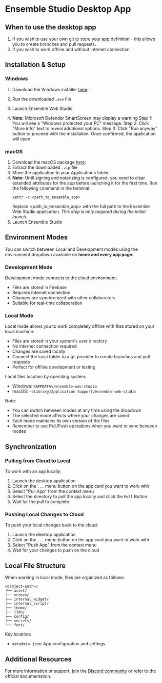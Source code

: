 # Ensemble Studio Desktop App

## When to use the desktop app

1. If you wish to use your own git to store your app definition - this allows you to create branches and pull requests.
2. If you wish to work offline and without internet connection

## Installation & Setup


### Windows
1. Download the Windows installer [here](https://firebasestorage.googleapis.com/v0/b/ensemble-web-studio.appspot.com/o/desktop_app%2Fensemble-web-studio-0.1.0%20Setup.exe?alt=media):

2. Run the downloaded `.exe` file
3. Launch Ensemble Web Studio
4. **Note:** Microsoft Defender SmartScreen may display a warning
Step 1: You will see a "Windows protected your PC" message.
Step 2: Click "More info" text to reveal additional options.
Step 3: Click "Run anyway" button to proceed with the installation.
Once confirmed, the application will open.

### macOS
1. Download the macOS package [here](https://firebasestorage.googleapis.com/v0/b/ensemble-web-studio.appspot.com/o/desktop_app%2Fensemble-web-studio-darwin-arm64-0.1.0.zip?alt=media):
2. Extract the downloaded `.zip` file
3. Move the application to your Applications folder
4. **Note:** Until signing and notarizing is configured, you need to clear extended attributes for the app before launching it for the first time. Run the following command in the terminal:
   ```
   xattr -c <path_to_ensemble_app>
   ```
   Replace <path_to_ensemble_app> with the full path to the Ensemble Web Studio application. *This step is only required during the initial launch.*
5. Launch Ensemble Studio

## Environment Modes

You can switch between Local and Development modes using the environment dropdown available on **home and every app page**:

### Development Mode

Development mode connects to the cloud environment:

- Files are stored in Firebase
- Requires internet connection
- Changes are synchronized with other collaborators
- Suitable for real-time collaboration

### Local Mode

Local mode allows you to work completely offline with files stored on your local machine:

- Files are stored in your system's user directory
- No internet connection required
- Changes are saved locally
- Connect the local folder to a git provider to create branches and pull requests
- Perfect for offline development or testing

Local files location by operating system:
- Windows: `%APPDATA%/ensemble-web-studio`
- macOS: `~/Library/Application Support/ensemble-web-studio`

Note: 
- You can switch between modes at any time using the dropdown
- The selected mode affects where your changes are saved
- Each mode maintains its own version of the files
- Remember to use Pull/Push operations when you want to sync between modes

## Synchronization

### Pulling from Cloud to Local

To work with an app locally:
1. Launch the desktop application
2. Click on the `...` menu button on the app card you want to work with
3. Select "Pull App" from the context menu
4. Select the directory to pull the app locally and click the `Pull` Button
5. Wait for the pull to complete

### Pushing Local Changes to Cloud

To push your local changes back to the cloud:
1. Launch the desktop application
2. Click on the `...` menu button on the app card you want to work with
3. Select "Push App" from the context menu
4. Wait for your changes to push on the cloud

## Local File Structure

When working in local mode, files are organized as follows:

```
<project-path>/
├── asset/
├── screen/
├── internal_widget/
├── internal_script/
├── theme/
├── i18n/
├── config/
├── secrets/
└── font/
```

Key location:
- `metadata.json`: App configuration and settings

## Additional Resources

For more information or support, join the [Discord community](https://discord.gg/cEHkJTmn75) or refer to the official documentation.
